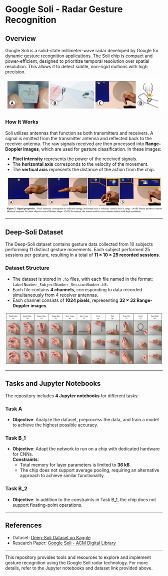 # Google Soli - Radar Gesture Recognition

## Overview

Google Soli is a solid-state millimeter-wave radar developed by Google for dynamic gesture recognition applications. The Soli chip is compact and power-efficient, designed to prioritize temporal resolution over spatial resolution. This allows it to detect subtle, non-rigid motions with high precision.

![Soli Radar](images/soli.png)

### How It Works

Soli utilizes antennas that function as both transmitters and receivers. A signal is emitted from the transmitter antenna and reflected back to the receiver antenna. The raw signals received are then processed into **Range-Doppler images**, which are used for gesture classification. In these images:

- **Pixel intensity** represents the power of the received signals.
- The **horizontal axis** corresponds to the velocity of the movement.
- The **vertical axis** represents the distance of the action from the chip.

![Soli Movement](images/soli_movement.png)

---

## Deep-Soli Dataset

The Deep-Soli dataset contains gesture data collected from 10 subjects performing 11 distinct gesture movements. Each subject performed 25 sessions per gesture, resulting in a total of **11 × 10 × 25 recorded sessions**.

### Dataset Structure

- The dataset is stored in `.h5` files, with each file named in the format:  
  `LabelNumber_SubjectNumber_SessionNumber.h5`.
- Each file contains **4 channels**, corresponding to data recorded simultaneously from 4 receiver antennas.
- Each channel consists of **1024 pixels**, representing **32 × 32 Range-Doppler images**.

![Gesture Classes](images/gesture_classes.png)

---

## Tasks and Jupyter Notebooks

The repository includes **4 Jupyter notebooks** for different tasks:

### Task A
- **Objective**: Analyze the dataset, preprocess the data, and train a model to achieve the highest possible accuracy.

### Task B_1
- **Objective**: Adapt the network to run on a chip with dedicated hardware for CNNs.  
  **Constraints**:
  - Total memory for layer parameters is limited to **36 kB**.
  - The chip does not support average pooling, requiring an alternative approach to achieve similar functionality.

### Task B_2
- **Objective**: In addition to the constraints in Task B_1, the chip does not support floating-point operations.

---

## References

- Dataset: [Deep-Soli Dataset on Kaggle](https://www.kaggle.com/datasets/chandragupta0001/soli-data)
- Research Paper: [Google Soli - ACM Digital Library](https://dl.acm.org/doi/pdf/10.1145/2984511.2984565)

---

This repository provides tools and resources to explore and implement gesture recognition using the Google Soli radar technology. For more details, refer to the Jupyter notebooks and dataset link provided above.
